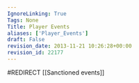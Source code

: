```yaml
---
IgnoreLinking: True
Tags: None
Title: Player Events
aliases: ['Player_Events']
draft: False
revision_date: 2013-11-21 10:26:28+00:00
revision_id: 22177
---
```


#REDIRECT [[Sanctioned events]]